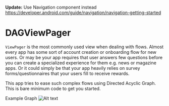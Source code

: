 **Update:** Use Navigation component instead https://developer.android.com/guide/navigation/navigation-getting-started

# DAGViewPager

`ViewPager` is the most commonly used view when dealing with flows. Almost every app has some sort of account creation or onboarding flow for new users. Or may be your app requires that user answers few questions before you can create a specialized experience for them e.g. news or magazine apps. Or it could simply be that your app heavily relies on survey forms/questionnaires that your users fill to receive rewards.

This app tries to ease such complex flows using Directed Acyclic Graph. This is bare minimum code to get you started.


Example Graph
![Alt text](https://cdn-images-1.medium.com/max/1600/1*fCdB8ltfNn-OaXzC7ULRDQ.png "Example graph")
